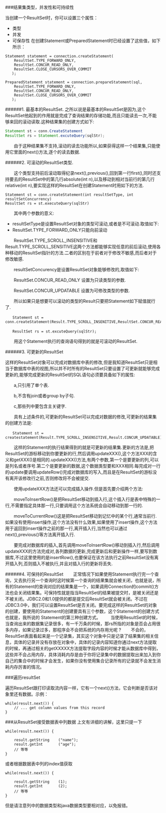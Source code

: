 ###结果集类型，并发性和可持续性

当创建一个ResultSet时，你可以设置三个属性：

* 类型
* 并发
* 可保存性
在创建Statement或PreparedStatement时已经设置了这些值，如下所示：
```
Statement statement = connection.createStatement(
    ResultSet.TYPE_FORWARD_ONLY,
    ResultSet.CONCUR_READ_ONLY,
    ResultSet.CLOSE_CURSORS_OVER_COMMIT
   );

PreparedStatement statement = connection.prepareStatement(sql,
    ResultSet.TYPE_FORWARD_ONLY,
    ResultSet.CONCUR_READ_ONLY,
    ResultSet.CLOSE_CURSORS_OVER_COMMIT
   );
```
######1. 最基本的ResultSet.
之所以说是最基本的ResultSet是因为,这个ResultSet他起到的作用就是完成了查询结果的存储功能,而且只能读去一次,不能够来回的滚动读取.这种结果集的创建方式如下:

```java
Statement st = conn.CreateStatement
ResultSet rs = Statement.excuteQuery(sqlStr);
```

　　由于这种结果集不支持,滚动的读去功能所以,如果获得这样一个结果集,只能使用它里面的next()方法,逐个的读去数据.

######2. 可滚动的ResultSet类型.

　　这个类型支持前后滚动取得纪录next(),previous(),回到第一行first(),同时还支持要去的ResultSet中的第几行absolute(int n),以及移动到相对当前行的第几行relative(int n),要实现这样的ResultSet在创建Statement时用如下的方法.
```
Statement st = conn.createStatement(int resultSetType, int resultSetConcurrency)
ResultSet rs = st.executeQuery(sqlStr)
```

　　其中两个参数的意义:
* resultSetType是设置ResultSet对象的类型可滚动,或者是不可滚动.取值如下:
* ResultSet.TYPE_FORWARD_ONLY只能向前滚动

　　ResultSet.TYPE_SCROLL_INSENSITIVE和Result.TYPE_SCROLL_SENSITIVE这两个方法都能够实现任意的前后滚动,使用各种移动的ResultSet指针的方法.二者的区别在于前者对于修改不敏感,而后者对于修改敏感.

　　resultSetConcurency是设置ResultSet对象能够修改的,取值如下:

　　ResultSet.CONCUR_READ_ONLY 设置为只读类型的参数.

　　ResultSet.CONCUR_UPDATABLE 设置为可修改类型的参数.

　　所以如果只是想要可以滚动的类型的Result只要把Statement如下赋值就行了.
```
　　Statement st = conn.createStatement(Result.TYPE_SCROLL_INSENITIVE,ResultSet.CONCUR_READ_ONLY);

　　ResultSet rs = st.excuteQuery(sqlStr);
```
　　用这个Statement执行的查询语句得到的就是可滚动的ResultSet.

######3. 可更新的ResultSet

这样的ResultSet对象可以完成对数据库中表的修改,但是我知道ResultSet只是相当于数据库中表的视图,所以并不时所有的ResultSet只要设置了可更新就能够完成更新的,能够完成更新的ResultSet的SQL语句必须要具备如下的属性:

　　a,只引用了单个表.

　　b,不含有join或者group by子句.

　　c,那些列中要包含主关键字.

　　具有上述条件的,可更新的ResultSet可以完成对数据的修改,可更新的结果集的创建方法是:
```
　　Statement st = createstatement(Result.TYPE_SCROLL_INSENSITIVE,Result.CONCUR_UPDATABLE)
```
　　这样的Statement的执行结果得到的就是可更新的结果集.更新的方法是,把ResultSet的游标移动到你要更新的行,然后调用updateXXX(),这个方法XXX的含义和getXXX()是相同的.updateXXX()方法,有两个参数,第一个是要更新的列,可以是列名或者序号.第二个是要更新的数据,这个数据类型要和XXX相同.每完成对一行的update要调用updateRow()完成对数据库的写入,而且是在ResultSet的游标没有离开该修改行之前,否则修改将不会被提交.

　　使用updateXXX方法还可以完成插入操作.但是首先要介绍两个方法:

　　moveToInsertRow()是把ResultSet移动到插入行,这个插入行是表中特殊的一行,不需要指定具体那一行,只要调用这个方法系统会自动移动到那一行的.

　　moveToCurrentRow()这是把ResultSet移动到记忆中的某个行,通常当前行.如果没有使用insert操作,这个方法没有什么效果,如果使用了insert操作,这个方法用于返回到insert操作之前的那一行,离开插入行,当然也可以通过next(),previous()等方法离开插入行.

　　要完成对数据库的插入,首先调用moveToInsertRow()移动到插入行,然后调用updateXXX的方法完成对,各列数据的更新,完成更新后和更新操作一样,要写到数据库,不过这里使用的是insertRow(),也要保证在该方法执行之前ResultSet没有离开插入列,否则插入不被执行,并且对插入行的更新将丢失.

######4. 可保持的ResultSet 
　　正常情况下如果使用Statement执行完一个查询，又去执行另一个查询时这时候第一个查询的结果集就会被关闭，也就是说，所有的Statement的查询对应的结果集是一个，如果调用Connection的commit()方法也会关闭结果集。可保持性就是指当ResultSet的结果被提交时，是被关闭还是不被关闭。JDBC2.0和1.0提供的都是提交后ResultSet就会被关闭。不过在JDBC3.0中，我们可以设置ResultSet是否关闭。要完成这样的ResultSet的对象的创建，要使用的Statement的创建要具有三个参数，这个Statement的创建方式也就是，我所说的 Statement的第三种创建方式。 
　　当使用ResultSet的时候，当查询出来的数据集记录很多，有一千万条的时候，那rs所指的对象是否会占用很多内存，如果记录过多，那程序会不会把系统的内存用光呢 ?
　　不会的，ResultSet表面看起来是一个记录集，其实这个对象中只是记录了结果集的相关信息，具体的记录并没有存放在对象中，具体的记录内容知道你通过next方法提取的时候，再通过相关的getXXXXX方法提取字段内容的时候才能从数据库中得到，这些并不会占用内存，具体消耗内存是由于你将记录集中的数据提取出来加入到你自己的集合中的时候才会发生，如果你没有使用集合记录所有的记录就不会发生消耗内存厉害的情况。

###遍历resultSet

遍历ResultSet跟打印读取流内容一样，它有一个next()方法，它会判断是否该对象里还有数据。示例：
```
while(result.next()) {
    // ... get column values from this record
}
```
###从ResultSet接受数据表中列数据
上文有详细的讲解，这里只提一下
```
while(result.next()) {

    result.getString    ("name");
    result.getInt       ("age");
    // 等等
}
```
或者根据数据表中列的index值获取
```
while(result.next()) {

    result.getString    (1);
    result.getInt       (2);
    // 等等
}
```
但是请注意列中的数据类型和java数据类型要相对应，以免报错。















